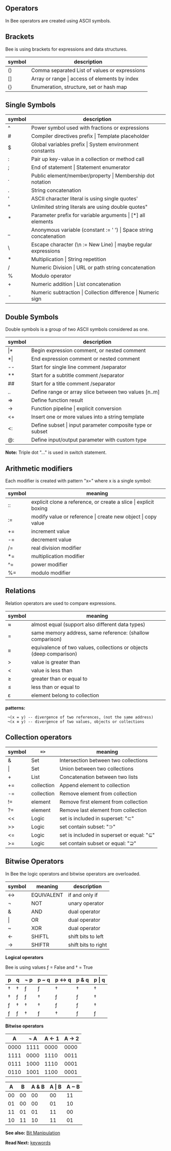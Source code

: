 ## Operators

In Bee operators are created using ASCII symbols.

## Brackets

Bee is using brackets for expressions and data structures.

symbol| description
------|-----------------------------------------------------
  ()  | Comma separated List of values or expressions
  []  | Array or range \| access of elements by index 
  {}  | Enumeration, structure, set or hash map

## Single Symbols

symbol| description
------|----------------------------------------------------------------
 ^    | Power symbol used with fractions or expressions
 \#   | Compiler directives prefix \| Template placeholder
  $   | Global variables prefix \| System environment constants
  :   | Pair up key-value in a collection or method call
  ;   | End of statement \| Statement enumerator
  .   | Public element/member/property \| Membership dot notation
  .   | String concatenation 
  '   | ASCII character literal is using single quotes'
  "   | Unlimited string literals are using double quotes"
  \*  | Parameter prefix for variable arguments \| [*] all elements  
  \_  | Anonymous variable (constant  := ' ') \| Space string concatenation 
  \\  | Escape character (\\n := New Line) \| maybe regular expressions 
  \*  | Multiplication \| String repetition
 /    | Numeric Division \| URL or path string concatenation 
 %    | Modulo operator
\+    | Numeric addition \| List concatenation 
\-    | Numeric subtraction \| Collection difference \| Numeric sign


## Double Symbols

Double symbols is a group of two ASCII symbols considered as one.    

symbol| description
------|------------------------------------------------------
\|\*  | Begin expression comment, or nested comment
 \*\| | End expression comment or nested comment
 \--  | Start for single line comment /separator
 \**  | Start for a subtitle comment /separator
 \##  | Start for a title comment /separator  
 ..   | Define range or array slice between two values [n..m]
 =>   | Define function result 
 ->   | Function pipeline \| explicit conversion 
 <+   | Insert one or more values into a string template 
 <:   | Define subset \| input parameter composite type or subset
 @:   | Define input/output parameter with custom type

**Note:** Triple dot "..." is used in switch statement.

## Arithmetic modifiers

Each modifier is created with pattern "x=" where x is a single symbol:

symbol| meaning
------|------------------------------------------------------------------
 ::   | explicit clone a reference, or create a slice  \| explicit boxing
 :=   | modify value or reference \| create new object \| copy value
 +=   | increment value
 -=   | decrement value
 /=   | real division modifier
 *=   | multiplication modifier
 ^=   | power  modifier
 %=   | modulo modifier

## Relations

Relation operators are used to compare expressions.

symbol | meaning
-------|--------------------------------------------------------------------
  ≈    | almost equal (support also different data types)
  =    | same memory address, same reference: (shallow comparison)
  ≡    | equivalence of two values, collections or objects (deep comparison)
 \>    | value is greater than 
 \<    | value is less than
  ≥    | greater than or equal to
  ≤    | less than or equal to
  ε    | element belong to collection

**patterns:** 
```
 ¬(x = y) -- divergence of two references, (not the same address)
 ¬(x ≡ y) -- divergence of two values, objects or collections
```

## Collection operators

symbol | `=>`       |meaning
-------|------------|-------------------------------------------------
   &   | Set        |Intersection between two collections
  \|   | Set        |Union between two collections
   +   | List       |Concatenation between two lists
  +=   | collection |Append element to collection 
  -=   | collection |Remove element from collection 
  !=   | element    |Remove first element from collection 
  ?=   | element    |Remove last element from collection 
  <<   | Logic      |set is included in superset: "⊂"
  >>   | Logic      |set contain subset: "⊃"
  <=   | Logic      |set is included in superset or equal: "⊆"
  >=   | Logic      |set contain subset or equal: "⊇"
                                          
## Bitwise Operators 

In Bee the logic operators and bitwise operators are overloaded.

symbol| meaning   | description
------|-----------|-------------------------------
  ↔   | EQUIVALENT| if and only if
  ¬   | NOT       | unary operator
  &   | AND       | dual operator 
 \|   | OR        | dual operator 
 \~   | XOR       | dual operator 
  ←   | SHIFTL    | shift bits to left  
  →   | SHIFTR    | shift bits to right  

**Logical operators**

Bee is using values ƒ = False and † = True

 p | q |¬ p |p ~ q |p ↔ q |p & q | p \| q
---|---|----|------|------|------|--------
 † | † | ƒ  | ƒ    | †    |†     | †      
 † | ƒ | ƒ  | †    | ƒ    |ƒ     | †      
 ƒ | † | †  | †    | ƒ    |ƒ     | †      
 ƒ | ƒ | †  | ƒ    | †    |ƒ     | ƒ      


**Bitwise operators**

 A    | ¬ A | A ← 1 | A → 2  
------|-----|-------|--------
 0000 |1111 | 0000  | 0000   
 1111 |0000 | 1110  | 0011   
 0111 |1000 | 1110  | 0001   
 0110 |1001 | 1100  | 0001   

 A    | B   | A & B  | A \| B  | A ~ B
------|-----|--------|---------|--------
 00   | 00  | 00     | 00      |  11    
 01   | 00  | 00     | 01      |  10    
 11   | 01  | 01     | 11      |  00    
 10   | 11  | 10     | 11      |  01    


**See also:** [Bit Manipulation](https://en.wikipedia.org/wiki/Bit_manipulation) 
 
**Read Next:** [keywords](keywords.md)
